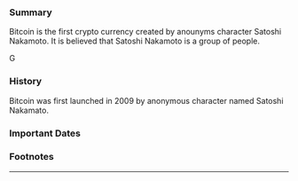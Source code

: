 <!-- TITLE: Bitcoin -->
<!-- SUBTITLE: A quick summary of Bitcoin -->

### Summary
Bitcoin is the first crypto currency created by anounyms character Satoshi Nakamoto. It is believed that Satoshi Nakamoto is a group of people.

<script type="text/javascript" src="https://files.coinmarketcap.com/static/widget/currency.js"></script><div height="100px" width="120px"><p>G</p><div class="coinmarketcap-currency-widget" data-currency="bitcoin" data-base="USD" data-secondary="" data-ticker="true" data-rank="true" data-marketcap="true" data-volume="true" data-stats="USD" data-statsticker="false"></div></div>


### History
Bitcoin was first launched in 2009  by anonymous character named Satoshi Nakamato. 

### Important Dates

### Footnotes



-----



